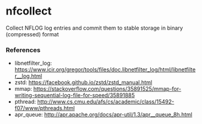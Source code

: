 # nfcollect

Collect NFLOG log entries and commit them to stable storage in binary (compressed) format

### References

* libnetfilter_log: https://www.icir.org/gregor/tools/files/doc.libnetfilter_log/html/libnetfilter__log.html
* zstd: https://facebook.github.io/zstd/zstd_manual.html
* mmap: https://stackoverflow.com/questions/35891525/mmap-for-writing-sequential-log-file-for-speed/35891885
* pthread: http://www.cs.cmu.edu/afs/cs/academic/class/15492-f07/www/pthreads.html
* apr_queue: http://apr.apache.org/docs/apr-util/1.3/apr__queue_8h.html
